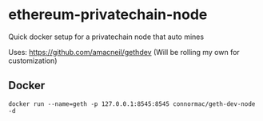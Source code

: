 # ethereum-privatechain-node
Quick docker setup for a privatechain node that auto mines

Uses: https://github.com/amacneil/gethdev (Will be rolling my own for customization)

## Docker
`docker run --name=geth -p 127.0.0.1:8545:8545 connormac/geth-dev-node -d`
